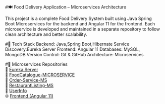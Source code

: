 #🍽️ Food Delivery Application – Microservices Architecture

This project is a complete Food Delivery System built using Java Spring Boot Microservices for the backend and Angular 11 for the frontend. Each microservice is developed and maintained in a separate repository to follow clean architecture and better scalability.

#🔧 Tech Stack
Backend: Java,Spring Boot,Hibernate
Service Discovery:Eureka Server
Frontend: Angular 11
Databases: MySQL, MongoDB
Version Control: Git & GitHub
Architecture: Microservices

#🧩 Microservices Repositories  
🔗 [Eureka Server](https://github.com/PrasadBhogade/EurekaServer)  
🔗 [FoodCatalogue-MICROSERVICE](https://github.com/PrasadBhogade/FoodCatalogue-MS)  
🔗 [Order-Service-MS](https://github.com/PrasadBhogade/Order-Service-MS)  
🔗 [RestaurantListing-MS](https://github.com/PrasadBhogade/RestaurantListing-MS)  
🔗 [UserInfo](https://github.com/PrasadBhogade/UserInfo)  
🌐 [Frontend (Angular 11)](https://github.com/PrasadBhogade/food-delivery-app-frontend)
